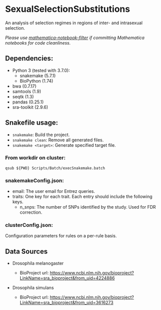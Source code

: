 # SexualSelectionSubstitutions
An analysis of selection regimes in regions of inter- and intrasexual selection.

*Please use [mathematica-notebook-filter](https://github.com/JP-Ellis/mathematica-notebook-filter) if committing Mathematica notebooks for code cleanliness.*

## Dependencies:

- Python 3 (tested with 3.7.0):
    - snakemake (5.7.1)
    - BioPython (1.74)
- bwa (0.7.17)
- samtools (1.9)
- seqtk (1.3)
- pandas (0.25.1)
- sra-toolkit (2.9.6)

## Snakefile usage:

- `snakemake`: Build the project.
- `snakemake clean`: Remove all generated files.
- `snakemake <target>`: Generate specified target file.


### From workdir on cluster:

`qsub ${PWD} Scripts/Batch/execSnakemake.batch`

### snakemakeConfig.json:

- email: The user email for Entrez queries.
- traits: One key for each trait. Each entry should include the following keys.
    - n_snps: The number of SNPs identified by the study. Used for FDR correction.

### clusterConfig.json:

Configuration parameters for rules on a per-rule basis.

## Data Sources

- Drosophila melanogaster
    - BioProject url: https://www.ncbi.nlm.nih.gov/bioproject?LinkName=sra_bioproject&from_uid=4224886

- Drosophila simulans
    - BioProject url: https://www.ncbi.nlm.nih.gov/bioproject?LinkName=sra_bioproject&from_uid=3616273

